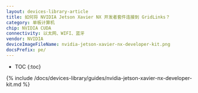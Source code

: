 ```yaml
---
layout: devices-library-article
title: 如何将 NVIDIA Jetson Xavier NX 开发者套件连接到 GridLinks？
category: 单板计算机
chip: NVIDIA CUDA
connectivity: 以太网、WIFI、蓝牙
vendor: NVIDIA
deviceImageFileName: nvidia-jetson-xavier-nx-developer-kit.png
docsPrefix: pe/
---
```



* TOC
{:toc}

{% include /docs/devices-library/guides/nvidia-jetson-xavier-nx-developer-kit.md %}
